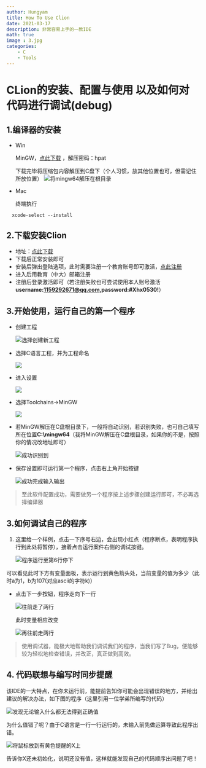 ```yaml
---
author: Hungyam
title: How To Use Clion
date: 2021-03-17
description: 非常容易上手的一款IDE
math: true
image : 3.jpg
categories:
    - C
    - Tools
---
```


# CLion的安装、配置与使用 以及如何对代码进行调试(debug)

## 1.编译器的安装
- Win

	 MinGW，[点此下载](https://pan.baidu.com/s/1I_TIYaPc2go7uNm2jEhXlg) ，解压密码：hpat
	
	 下载完毕将压缩包内容解压到C盘下（个人习惯，放其他位置也可，但需记住所放位置）
	 ![将mingw64解压在根目录](1.png)

- Mac 

	终端执行

```
  xcode-select --install
```

## 2.下载安装Clion

- 地址：[点此下载](https://www.jetbrains.com/zh-cn/clion/download/#section=windows)
- 下载后正常安装即可
- 安装后弹出登陆选项，此时需要注册一个教育账号即可激活，[点此注册](https://www.jetbrains.com/zh-cn/community/education/#students)
- 进入后用教育（中大）邮箱注册
- 注册后登录激活即可（若注册失败也可尝试使用本人账号激活**username:1159292671@qq.com,password:#Xhx0530!**）

## 3.开始使用，运行自己的第一个程序

- 创建工程

  ![选择创建新工程](2.png)

- 选择C语言工程，并为工程命名

  ![](3.png)

- 进入设置

  ![](4.png)

- 选择Toolchains->MinGW

  ![](5.png)


- 若MinGW解压在C盘根目录下，一般将自动识别，若识别失败，也可自己填写所在位置**C:\mingw64**（我将MinGW解压在C盘根目录，如果你的不是，按照你的情况改地址即可）

  ![成功识别到](11.png)

  

- 保存设置即可运行第一个程序，点击右上角开始按键

  ![成功完成输入输出](6.png)

> 至此软件配置成功，需要做另一个程序按上述步骤创建运行即可，不必再选择编译器

## 3.如何调试自己的程序

1. 这里给一个样例，点击一下序号右边，会出现小红点（程序断点，表明程序执行到此处将暂停），接着点击运行案件右侧的调试按键。

   ![程序运行至第6行停下](7.png)

可以看见此时下方有变量面板，表示运行到黄色箭头处，当前变量的值为多少（此时a为1，b为107(对应ascii的字符k)）

- 点击下一步按钮，程序走向下一行

  ![往前走了两行](8.png)

  此时变量相应改变

  ![再往前走两行](9.png)

> 使用调试器，能极大地帮助我们调试我们的程序，当我们写了Bug，便能够较为轻松地检查错误，并改正，真正做到高效。

## 4. 代码联想与编写时同步提醒

   该IDE的一大特点，在你未运行前，能提前告知你可能会出现错误的地方，并给出建议的解决办法，如下图的程序（这里引用一位学弟所编写的代码）

   ![发现无论输入什么都无法得到正确值](12.png)

   为什么值错了呢？由于C语言是一行一行运行的，未输入前先做运算导致此程序出错。

   ![将鼠标放到有黄色提醒的X上](10.png)

   告诉你X还未初始化，说明还没有值，这样就能发现自己的代码顺序出问题了吧！



